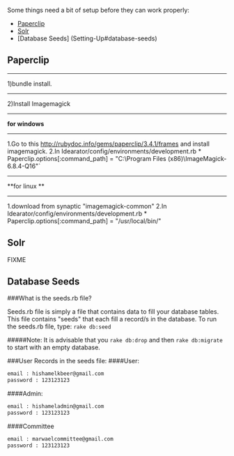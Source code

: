 Some things need a bit of setup before they can work properly:
* [Paperclip](Setting-Up#paperclip)
* [Solr](Setting-Up#solr)
* [Database Seeds] (Setting-Up#database-seeds)

## Paperclip

***
1)bundle install.

***

2)Install Imagemagick
***

**for windows**
***

   1.Go to this <http://rubydoc.info/gems/paperclip/3.4.1/frames> and install imagemagick.
   2.In Idearator/config/environments/development.rb
       *  Paperclip.options[:command_path] = "C:\Program Files (x86)\ImageMagick-6.8.4-Q16"`
***

 **for linux **
***

   1.download from synaptic "imagemagick-common"
   2.In Idearator/config/environments/development.rb
       * Paperclip.options[:command_path] = "/usr/local/bin/"

## Solr
FIXME

## Database Seeds
###What is the seeds.rb file?

Seeds.rb file is simply a file that contains data to fill your database 
tables. This file contains "seeds" that each fill a record/s in the 
database. 
To run the seeds.rb file, type:
`rake db:seed`

#####Note:
It is advisable that you `rake db:drop` and then `rake db:migrate`
to start with an empty database.

###User Records in the seeds file:
####User:
```sh
email : hishamelkbeer@gmail.com
password : 123123123
```
####Admin:
```sh
email : hishameladmin@gmail.com
password : 123123123
```
####Committee
```sh
email : marwaelcommittee@gmail.com
password : 123123123
```